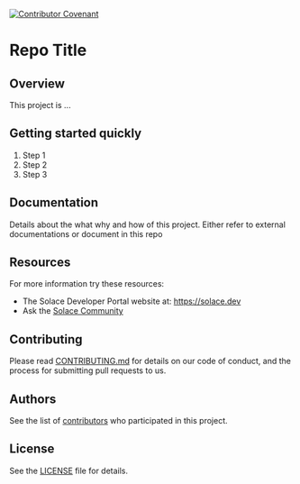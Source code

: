 [![Contributor Covenant](https://img.shields.io/badge/Contributor%20Covenant-v2.0%20adopted-ff69b4.svg)](code_of_conduct.md)

# Repo Title

## Overview
This project is ...

## Getting started quickly
1. Step 1
1. Step 2
1. Step 3

## Documentation
Details about the what why and how of this project. Either refer to external documentations or document in this repo

## Resources

For more information try these resources:

- The Solace Developer Portal website at: https://solace.dev
- Ask the [Solace Community](https://solace.community)

## Contributing

Please read [CONTRIBUTING.md](CONTRIBUTING.md) for details on our code of conduct, and the process for submitting pull requests to us.

## Authors

See the list of [contributors](https://github.com/solacecommunity/<github-repo>/graphs/contributors) who participated in this project.

## License

See the [LICENSE](LICENSE) file for details.
